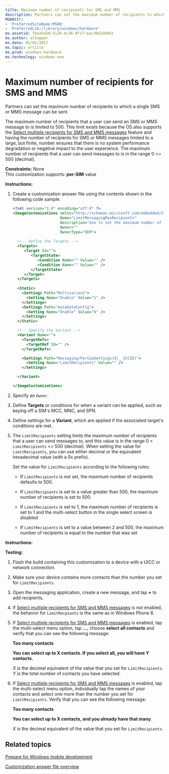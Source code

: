 ```yaml
---
title: Maximum number of recipients for SMS and MMS
description: Partners can set the maximum number of recipients to which a single SMS or MMS message can be sent.
MSHAttr:
- 'PreferredSiteName:MSDN'
- 'PreferredLib:/library/windows/hardware'
ms.assetid: fbaa5d20-5129-4c36-8f17-eac3841db042
ms.author: alhopper
ms.date: 05/02/2017
ms.topic: article
ms.prod: windows-hardware
ms.technology: windows-oem
---
```


# Maximum number of recipients for SMS and MMS


Partners can set the maximum number of recipients to which a single SMS or MMS message can be sent.

The maximum number of recipients that a user can send an SMS or MMS message to is limited to 500. This limit exists because the OS also supports the [Select multiple recipients for SMS and MMS messages](select-multiple-recipients-for-sms-and-mms-messages.md) feature and having the number of recipients for SMS or MMS messages limited to a large, but finite, number ensures that there is no system performance degradation or negative impact to the user experience. The maximum number of recipients that a user can send messages to is in the range 0 &lt;= 500 (decimal).

<a href="" id="constraints---none"></a>**Constraints:** None  
This customization supports: **per-SIM** value

<a href="" id="instructions-"></a>**Instructions:**  
1.  Create a customization answer file using the contents shown in the following code sample.

    ```XML
    <?xml version="1.0" encoding="utf-8" ?>  
    <ImageCustomizations xmlns="http://schemas.microsoft.com/embedded/2004/10/ImageUpdate"  
                         Name="LimitMessagingMaxRecipients"  
                         Description="Use to set the maximum number of recipients for SMS or MMS messages."  
                         Owner=""  
                         OwnerType="OEM"> 
      
      <!-- Define the Targets --> 
      <Targets>
         <Target Id="">
            <TargetState>
               <Condition Name="" Value="" />
               <Condition Name="" Value="" />
            </TargetState>
         </Target>
      </Targets>
      
      <Static>
        <Settings Path="Multivariant">
          <Setting Name="Enable" Value="1" />
        </Settings>
        <Settings Path="AutoDataConfig">
          <Setting Name="Enable" Value="0" />
        </Settings>
      </Static>

      <!-- Specify the Variant -->
      <Variant Name=""> 
        <TargetRefs>
          <TargetRef Id="" /> 
        </TargetRefs>

        <Settings Path="Messaging/PerSimSettings/$(__ICCID)">  
          <Setting Name="LimitRecipients" Value="" />    
        </Settings>  

      </Variant>

    </ImageCustomizations>
    ```

2.  Specify an `Owner`.

3.  Define **Targets** or conditions for when a variant can be applied, such as keying off a SIM's MCC, MNC, and SPN.

4.  Define settings for a **Variant**, which are applied if the associated target's conditions are met.

5.  The `LimitRecipients` setting limits the maximum number of recipients that a user can send messages to, and this value is in the range 0 &lt; `LimitRecipients` &lt;= 500 (decimal). When setting the value for `LimitRecipients`, you can use either decimal or the equivalent hexadecimal value (with a 0x prefix).

    Set the value for `LimitRecipients` according to the following rules:

    -   If `LimitRecipients` is not set, the maximum number of recipients defaults to 500.

    -   If `LimitRecipients` is set to a value greater than 500, the maximum number of recipients is set to 500.

    -   If `LimitRecipients` is set to 1, the maximum number of recipients is set to 1 and the multi-select button in the single select screen is disabled

    -   If `LimitRecipients` is set to a value between 2 and 500, the maximum number of recipients is equal to the number that was set

<a href="" id="instructions-"></a>**Instructions:**  

<a href="" id="testing-"></a>**Testing:**  
1.  Flash the build containing this customization to a device with a UICC or network connection.

2.  Make sure your device contains more contacts than the number you set for `LimitRecipients`.

3.  Open the messaging application, create a new message, and tap **+** to add recipients.

4.  If [Select multiple recipients for SMS and MMS messages](select-multiple-recipients-for-sms-and-mms-messages.md) is not enabled, the behavior for `LimitRecpients` is the same as in Windows Phone 8.

5.  If [Select multiple recipients for SMS and MMS messages](select-multiple-recipients-for-sms-and-mms-messages.md) is enabled, tap the multi-select menu option, tap **…**, choose **select all contacts** and verify that you can see the following message:

    **Too many contacts**

    **You can select up to X contacts. If you select all, you will have Y contacts.**

    *X* is the decimal equivalent of the value that you set for `LimitRecipients`. *Y* is the total number of contacts you have selected.

6.  If [Select multiple recipients for SMS and MMS messages](select-multiple-recipients-for-sms-and-mms-messages.md) is enabled, tap the multi-select menu option, individually tap the names of your contacts and select one more than the number you set for `LimitRecipients`. Verify that you can see the following message:

    **Too many contacts**

    **You can select up to X contacts, and you already have that many**.

    *X* is the decimal equivalent of the value that you set for `LimitRecipients`.

## Related topics

[Prepare for Windows mobile development](https://docs.microsoft.com/en-us/windows-hardware/manufacture/mobile/preparing-for-windows-mobile-development)

[Customization answer file overview](https://docs.microsoft.com/en-us/windows-hardware/customize/mobile/mcsf/customization-answer-file)